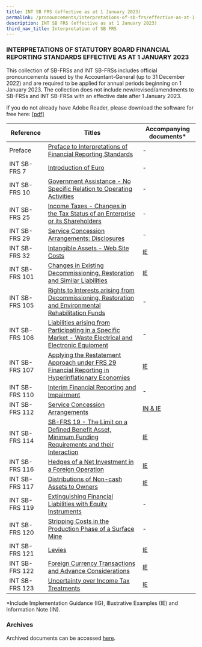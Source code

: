 ```yaml
---
title: INT SB FRS (effective as at 1 January 2023)
permalink: /pronouncements/interpretations-of-sb-frs/effective-as-at-1-january-2023/
description: INT SB FRS (effective as at 1 January 2023)
third_nav_title: Interpretation of SB FRS
---
```


### INTERPRETATIONS OF STATUTORY BOARD FINANCIAL REPORTING STANDARDS EFFECTIVE AS AT 1 JANUARY 2023

  

This collection of SB-FRSs and INT SB-FRSs includes official pronouncements issued by the Accountant-General (up to 31 December 2022) and are required to be applied for annual periods beginning on 1 January 2023. The collection does not include new/revised/amendments to SB-FRSs and INT SB-FRSs with an effective date after 1 January 2023.

If you do not already have Adobe Reader, please download the software for free here: [\[pdf\]](http://www.adobe.com/products/acrobat/readstep2.html)

| Reference | Titles | Accompanying documents\* |
| -------- | -------- | -------- |
| Preface | [Preface to Interpretations of Financial Reporting Standards](/files/Docs/Default%20Source/Int%20Sb%20Frs/Effective%20As%20At%201%20January%202023/int_sb-frs_preface.pdf) | - |
| INT SB-FRS 7 | [Introduction of Euro](/files/Docs/Default%20Source/Int%20Sb%20Frs/Effective%20As%20At%201%20January%202023/INT_SB-FRS_7_(2023).pdf) | - |
| INT SB-FRS 10 | [Government Assistance - No Specific Relation to Operating Activities](/files/Docs/Default%20Source/Int%20Sb%20Frs/Effective%20As%20At%201%20January%202023/INT_SB-FRS_10_(2023).pdf) | - |
| INT SB-FRS 25 | [Income Taxes - Changes in the Tax Status of an Enterprise or its Shareholders](/files/Docs/Default%20Source/Int%20Sb%20Frs/Effective%20As%20At%201%20January%202023/INT_SB-FRS_25_(2023).pdf) | - |
| INT SB-FRS 29 | [Service Concession Arrangements: Disclosures](/files/Docs/Default%20Source/Int%20Sb%20Frs/Effective%20As%20At%201%20January%202023/INT_SB-FRS_29_(2023).pdf) | - |
| INT SB-FRS 32 | [Intangible Assets - Web Site Costs](/files/Docs/Default%20Source/Int%20Sb%20Frs/Effective%20As%20At%201%20January%202023/INT_SB-FRS_32_(2023).pdf) | [IE](/files/Docs/Default%20Source/Int%20Sb%20Frs/Effective%20As%20At%201%20January%202023/INT_SB-FRS_32_IE_(2023).pdf) | 
| INT SB-FRS 101 | [Changes in Existing Decommissioning, Restoration and Similar Liabilities](/files/Docs/Default%20Source/Int%20Sb%20Frs/Effective%20As%20At%201%20January%202023/INT_SB-FRS_101_(2023).pdf) | [IE](/files/Docs/Default%20Source/Int%20Sb%20Frs/Effective%20As%20At%201%20January%202023/INT_SB-FRS_101_IE_(2023).pdf) | 
| INT SB-FRS 105 | [Rights to Interests arising from Decommissioning, Restoration and Environmental Rehabilitation Funds](/files/Docs/Default%20Source/Int%20Sb%20Frs/Effective%20As%20At%201%20January%202023/INT_SB-FRS_105_(2023).pdf) | - |
| INT SB-FRS 106 | [Liabilities arising from Participating in a Specific Market - Waste Electrical and Electronic Equipment](/files/Docs/Default%20Source/Int%20Sb%20Frs/Effective%20As%20At%201%20January%202023/INT_SB-FRS_106_(2023).pdf) | - |
| INT SB-FRS 107 | [Applying the Restatement Approach under FRS 29 Financial Reporting in Hyperinflationary Economies](/files/Docs/Default%20Source/Int%20Sb%20Frs/Effective%20As%20At%201%20January%202023/INT_SB-FRS_107_(2023).pdf) | [IE](/files/Docs/Default%20Source/Int%20Sb%20Frs/Effective%20As%20At%201%20January%202023/INT_SB-FRS_107_IE_(2023).pdf) | 
| INT SB-FRS 110 | [Interim Financial Reporting and Impairment](/files/Docs/Default%20Source/Int%20Sb%20Frs/Effective%20As%20At%201%20January%202023/INT_SB-FRS_110_(2023).pdf) | - |
| INT SB-FRS 112 | [Service Concession Arrangements](/files/Docs/Default%20Source/Int%20Sb%20Frs/Effective%20As%20At%201%20January%202023/INT_SB-FRS_112_(2023).pdf) | [IN & IE](/files/Docs/Default%20Source/Int%20Sb%20Frs/Effective%20As%20At%201%20January%202023/INT_SB-FRS_112_IN_IE_(2023).pdf) |
| INT SB-FRS 114 | [SB-FRS 19 - The Limit on a Defined Benefit Asset, Minimum Funding Requirements and their Interaction](/files/Docs/Default%20Source/Int%20Sb%20Frs/Effective%20As%20At%201%20January%202023/INT_SB-FRS_114_(2023).pdf) | [IE](/files/Docs/Default%20Source/Int%20Sb%20Frs/Effective%20As%20At%201%20January%202023/INT_SB-FRS_114_IE_(2023).pdf) | 
| INT SB-FRS 116 | [Hedges of a Net Investment in a Foreign Operation](/files/Docs/Default%20Source/Int%20Sb%20Frs/Effective%20As%20At%201%20January%202023/INT_SB-FRS_116_(2023).pdf) | [IE](/files/Docs/Default%20Source/Int%20Sb%20Frs/Effective%20As%20At%201%20January%202023/INT_SB-FRS_116_IE_(2023).pdf) | 
| INT SB-FRS 117 | [Distributions of Non-cash Assets to Owners](/files/Docs/Default%20Source/Int%20Sb%20Frs/Effective%20As%20At%201%20January%202023/INT_SB-FRS_117_(2023).pdf) | [IE](/files/Docs/Default%20Source/Int%20Sb%20Frs/Effective%20As%20At%201%20January%202023/INT_SB-FRS_117_IE_(2023).pdf) | 
| INT SB-FRS 119 | [Extinguishing Financial Liabilities with Equity Instruments](/files/Docs/Default%20Source/Int%20Sb%20Frs/Effective%20As%20At%201%20January%202023/INT_SB-FRS_119_(2023).pdf) | - |
| INT SB-FRS 120 | [Stripping Costs in the Production Phase of a Surface Mine](/files/Docs/Default%20Source/Int%20Sb%20Frs/Effective%20As%20At%201%20January%202023/INT_SB-FRS_120_(2023).pdf) | - |
| INT SB-FRS 121 | [Levies](/files/Docs/Default%20Source/Int%20Sb%20Frs/Effective%20As%20At%201%20January%202023/INT_SB-FRS_121_(2023).pdf) | [IE](/files/Docs/Default%20Source/Int%20Sb%20Frs/Effective%20As%20At%201%20January%202023/INT_SB-FRS_121_IE_(2023).pdf) | 
| INT SB-FRS 122 | [Foreign Currency Transactions and Advance Considerations](/files/Docs/Default%20Source/Int%20Sb%20Frs/Effective%20As%20At%201%20January%202023/INT_SB-FRS_122_(2023).pdf) | [IE](/files/Docs/Default%20Source/Int%20Sb%20Frs/Effective%20As%20At%201%20January%202023/INT_SB-FRS_122_IE_(2023).pdf) |  
| INT SB-FRS 123 | [Uncertainty over Income Tax Treatments](/files/Docs/Default%20Source/Int%20Sb%20Frs/Effective%20As%20At%201%20January%202023/INT_SB-FRS_123_(2023).pdf) | [IE](/files/Docs/Default%20Source/Int%20Sb%20Frs/Effective%20As%20At%201%20January%202023/INT_SB-FRS_123_IE_(2023).pdf) |  

\*Include Implementation Guidance (IG), Illustrative Examples (IE) and Information Note (IN).
### Archives 
Archived documents can be accessed [here](/pronouncements/interpretations-of-sb-frs/archives/).